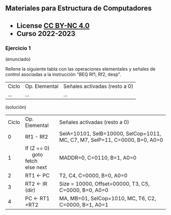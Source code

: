 ## Materiales para Estructura de Computadores

<html>
<h2><ul>
<li>License <a href="http:/creativecommons.org/licenses/by-nc/4.0/">CC BY-NC 4.0</a> </li>
<li>Curso 2022-2023</li>
</ul></h2>
</html>


### Ejercicio 1

   (enunciado)
<html>
Rellene la siguiente tabla con las operaciones elementales y señales de control asociadas a la instrucción "BEQ Rf1, Rf2, desp".

<table>
<tr>
<td>Ciclo</td>
<td>Op. Elemental</td>
<td>Señales activadas (resto a 0)</td>
</tr>
<tr>
<td>...</td>
<td>...</td>
<td>...</td>
</tr>
</table>
</html>


   (solución)
<html>
<table>
<tr>
<td>Ciclo</td>
<td>Op. Elemental</td>
<td>Señales activadas (resto a 0)</td>
</tr>

<tr>
<td>0</td>
<td>Rf1 - Rf2</td>
<td>SelA=10101, SelB=10000, SelCop=1011, MC, C7, M7, SelP=11, C=0000, B=0, A0=0</td>
</tr>

<tr>
<td>1</td>
<td>If (Z == 0)<br>
    &nbsp;&nbsp;&nbsp;&nbsp; goto fetch<br>
    else next</td>
<td>MADDR=0, C=0110, B=1, A0=0</td>
</tr>

<tr>
<td>2</td>
<td>RT1 ← PC</td>
<td>T2, C4, C=0000, B=0, A0=0</td>
</tr>

<tr>
<td>3</td>
<td>RT2 ← IR (dir)</td>
<td>Size = 10000, Offset=00000, T3, C5, C=0000, B=0, A0=0</td>
</tr>

<tr>
<td>4</td>
<td>PC ← RT1 +RT2</td>
<td>MA, MB=01, SelCop=1010, MC, T6, C2, C=0000, B=1, A0=1</td>
</tr>
</table>
</html>

